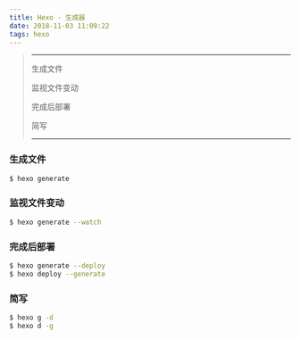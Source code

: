 ```yaml
---
title: Hexo · 生成器
date: 2018-11-03 11:09:22
tags: hexo
---
```


> ---
> 生成文件
>
> 监视文件变动
>
> 完成后部署
>
> 简写
>
> ---

<!-- more -->

### 生成文件
```bash
$ hexo generate
```

### 监视文件变动
```bash
$ hexo generate --watch
```

### 完成后部署
```bash
$ hexo generate --deploy
$ hexo deploy --generate
```

### 简写
```bash
$ hexo g -d
$ hexo d -g
```
